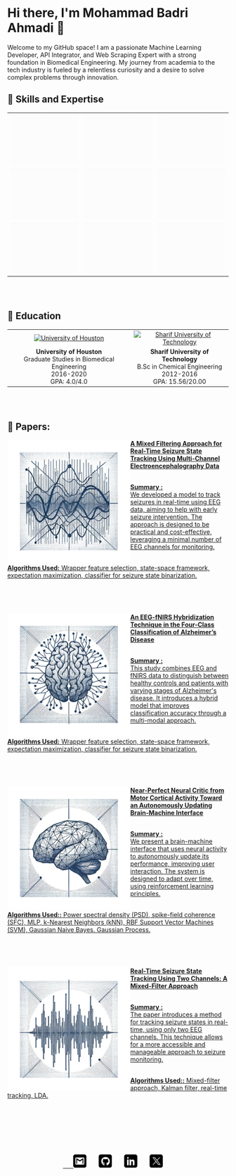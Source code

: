 # Hi there, I'm Mohammad Badri Ahmadi 👋


Welcome to my GitHub space! I am a passionate Machine Learning Developer, API Integrator, and Web Scraping Expert with a strong foundation in Biomedical Engineering. My journey from academia to the tech industry is fueled by a relentless curiosity and a desire to solve complex problems through innovation.


## 🚀 Skills and Expertise
<div align="center">
    <table>
        <tr>
            <td align="center">
                <a href="https://github.com/mhmmdbdrhmd/Football-Match-Predictor">
                    <img src="https://github.com/mhmmdbdrhmd/Data/blob/main/portfolio/portfolio_low_size/Blue%20-%20MACHINE%20LEARNING%20(1).gif" width="200" alt="Machine Learning"/>
                </a>
            </td>
            <td align="center">
                <a href="https://github.com/mhmmdbdrhmd/Football-Match-Predictor">
                    <img src="https://github.com/mhmmdbdrhmd/Data/blob/main/portfolio/portfolio_low_size/Blue%20-%20API%20(1).gif" width="200" alt="API Integration"/>
                </a>
            </td>
            <td align="center">
                <a href="https://github.com/mhmmdbdrhmd/WebScrapePro">
                    <img src="https://github.com/mhmmdbdrhmd/Data/blob/main/portfolio/portfolio_low_size/Blue%20-%20WEB%20SCRAPING%20(1).gif" width="200" alt="Web Scraping"/>
                </a>
            </td>
        </tr>
        <tr>
            <td align="center">
                <a href="https://github.com/mhmmdbdrhmd/Football-Match-Predictor">
                    <img src="https://github.com/mhmmdbdrhmd/Data/blob/main/portfolio/portfolio_low_size/Blue%20-%20DATA%20ANALYSIS.gif" width="200" alt="Data Analysis"/>
                </a>
            </td>
            <td align="center">
                <a href="#">
                    <img src="https://github.com/mhmmdbdrhmd/Data/blob/main/portfolio/portfolio_low_size/Blue%20-%20DATABASE%20MANAGEMENT.gif" width="200" alt="Database Management"/>
                </a>
            </td>
            <td align="center">
                <a href="https://github.com/mhmmdbdrhmd/Football-Match-Predictor">
                    <img src="https://github.com/mhmmdbdrhmd/Data/blob/main/portfolio/portfolio_low_size/Blue%20-%20DATA%20VISUALIZATION.gif" width="200" alt="Data Visualization"/>
                </a>
            </td>
        </tr>
        <tr>
            <td align="center">
                <a href="https://github.com/mhmmdbdrhmd/WebScrapePro">
                    <img src="https://github.com/mhmmdbdrhmd/Data/blob/main/portfolio/portfolio_low_size/Blue%20-%20MULTI%20THREADING.gif" width="200" alt="Multi Threading"/>
                </a>
            </td>
            <td align="center">
                <a href="#">
                    <img src="https://github.com/mhmmdbdrhmd/Data/blob/main/portfolio/portfolio_low_size/Blue%20-%20UI%20UX.gif" width="200" alt="UI UX"/>
                </a>
            </td>
            <td align="center">
                <a href="#">
                    <img src="https://github.com/mhmmdbdrhmd/Data/blob/main/portfolio/portfolio_low_size/Blue%20-%20MOTION%20DESIGN.gif" width="200" alt="Motion Design"/>
                </a>
            </td>
        </tr>
    </table>
</div>

<br><br>

## 🏫 Education

<div align="center">

  | | |
| :---: | :---: |
| [<img src="https://upload.wikimedia.org/wikipedia/commons/2/2a/University_of_Houston_Logo.svg" width="400" height="400" alt="University of Houston"/>](http://www.uh.edu) | [<img src="https://www.sharif.edu/documents/20124/0/SharifUniLogo+copy.png/55eb27b7-ff95-16f4-d1b1-802c72ab7d47?t=1650190956745" width="400" height="400" alt="Sharif University of Technology"/>](http://www.sharif.edu) |
| **University of Houston** <br>Graduate Studies in Biomedical Engineering<br>2016-2020<br>GPA: 4.0/4.0 | **Sharif University of Technology** <br>B.Sc in Chemical Engineering<br>2012-2016<br>GPA: 15.56/20.00 |

</div>

<br><br>


## 📜 Papers:
<div>
  <strong> </strong></p>

<!-- PAPER 1 -->
<p align="left">
  <a href="https://ieeexplore.ieee.org/abstract/document/9541179" title="A Mixed Filtering Approach for Real-Time Seizure State Tracking Using Multi-Channel Electroencephalography Data">
    <img width="280px" src="https://github.com/mhmmdbdrhmd/Data/blob/main/thumbnails/paper%20thumbnail_Multi%20Channel.png" align= left title="A Mixed Filtering Approach for Real-Time Seizure State Tracking Using Multi-Channel Electroencephalography Data"/></a>
    <a href="https://ieeexplore.ieee.org/abstract/document/9541179"> <strong> A Mixed Filtering Approach for Real-Time Seizure State Tracking Using Multi-Channel Electroencephalography Data </strong><br><br>
    
<strong> Summary :</strong><br>
   We developed a model to track seizures in real-time using EEG data, aiming to help with early seizure intervention. The approach is designed to be practical and cost-effective, leveraging a minimal number of EEG channels for monitoring. <br><br>
      
<strong> Algorithms Used:</strong> Wrapper feature selection, state-space framework, expectation maximization, classifier for seizure state binarization. <br>
  

  </p><br><br>
  
##

<!-- PAPER 2 -->
<p align="left">
  <a href="https://www.ncbi.nlm.nih.gov/pmc/articles/PMC7376762/" title="An EEG-fNIRS Hybridization Technique in the Four-Class Classification of Alzheimer’s Disease">
    <img width="280px" src="https://github.com/mhmmdbdrhmd/Data/blob/main/thumbnails/paper%20thumbnail_Alsaymer.png" align= left title="An EEG-fNIRS Hybridization Technique in the Four-Class Classification of Alzheimer’s Disease"/></a>
    <a href="https://www.ncbi.nlm.nih.gov/pmc/articles/PMC7376762/"><strong> An EEG-fNIRS Hybridization Technique in the Four-Class Classification of Alzheimer’s Disease </strong><br><br>

<strong> Summary :</strong><br>
   This study combines EEG and fNIRS data to distinguish between healthy controls and patients with varying stages of Alzheimer's disease. It introduces a hybrid model that improves classification accuracy through a multi-modal approach. <br><br>

<strong> Algorithms Used:</strong> Wrapper feature selection, state-space framework, expectation maximization, classifier for seizure state binarization. <br>
      
  </p><br><br>

  ##
  
<!-- PAPER 3 -->
<p align="left">
  <a href="https://pubmed.ncbi.nlm.nih.gov/30440344/" title="Near-Perfect Neural Critic from Motor Cortical Activity Toward an Autonomously Updating Brain-Machine Interface">
    <img width="280px" src="https://github.com/mhmmdbdrhmd/Data/blob/main/thumbnails/paper%20thumbnail_BMI.png" align= left title="Near-Perfect Neural Critic from Motor Cortical Activity Toward an Autonomously Updating Brain-Machine Interface"/></a>
    <a href="https://pubmed.ncbi.nlm.nih.gov/30440344/"><strong> Near-Perfect Neural Critic from Motor Cortical Activity Toward an Autonomously Updating Brain-Machine Interface </strong><br><br>

<strong> Summary :</strong><br>
   We present a brain-machine interface that uses neural activity to autonomously update its performance, improving user interaction. The system is designed to adapt over time, using reinforcement learning principles. <br><br>

<strong> Algorithms Used::</strong> Power spectral density (PSD), spike-field coherence (SFC), MLP, k-Nearest Neighbors (kNN), RBF Support Vector Machines (SVM), Gaussian Naive Bayes. Gaussian Process. <br>
      
  </p><br><br>

  ##
      
<!-- PAPER 4 -->
<p align="left">
  <a href="https://ieeexplore.ieee.org/abstract/document/9048990" title="Real-Time Seizure State Tracking Using Two Channels: A Mixed-Filter Approach">
    <img width="280px" src="https://github.com/mhmmdbdrhmd/Data/blob/main/thumbnails/paper%20thumbnail_Two%20channel.png" align= left title="Real-Time Seizure State Tracking Using Two Channels: A Mixed-Filter Approach"/></a>
    <a href="https://ieeexplore.ieee.org/abstract/document/9048990"><strong> Real-Time Seizure State Tracking Using Two Channels: A Mixed-Filter Approach </strong><br><br>

<strong> Summary :</strong><br>
   The paper introduces a method for tracking seizure states in real-time, using only two EEG channels. This technique allows for a more accessible and manageable approach to seizure monitoring. <br><br>

<strong> Algorithms Used::</strong> Mixed-filter approach, Kalman filter, real-time tracking, LDA. <br>
      
  </p></br>
      
##
  </div>
  </div>
  <br><br><br>

<div align="center">
<div align="center"><p align="center">
    &nbsp;&nbsp;&nbsp;&nbsp;&nbsp;
    <a href="mhmmdbdrhmd@gmail.com" style="text-decoration: none;" alt="Email">
        <img src="https://github.com/mhmmdbdrhmd/Data/blob/main/Icons/ICON%20_Black%20-%20GMail.png" width="6%" />
    </a>&nbsp;&nbsp;&nbsp;&nbsp;&nbsp;
    <a href="https://github.com/mhmmdbdrhmd" style="text-decoration: none;" alt="GitHub">
        <img src="https://github.com/mhmmdbdrhmd/Data/blob/main/Icons/ICON%20_Black-%20Github.png" width="6%" />
    </a>&nbsp;&nbsp;&nbsp;&nbsp;&nbsp;
    <a href="https://www.linkedin.com/in/mohamad-badri-ahmadi-aa2a1a8a?original_referer=https%3A%2F%2Fwww.google.com%2F" style="text-decoration: none;" alt="LinkedIn">
        <img src="https://github.com/mhmmdbdrhmd/Data/blob/main/Icons/ICON%20_Black%20-%20Linkding.png" width="6%" />
    </a>&nbsp;&nbsp;&nbsp;&nbsp;&nbsp;
  <a href="https://twitter.com/mhmmdbdrhmd" style="text-decoration: none;" alt="Twitter">
        <img src="https://github.com/mhmmdbdrhmd/Data/blob/main/Icons/ICON%20_Black%20-%20Twitter%20X.png" width="6%"/>
    </a>
    &nbsp;&nbsp;&nbsp;&nbsp;&nbsp;
</div>
</div>

<!--
**mhmmdbdrhmd/mhmmdbdrhmd** is a ✨ _special_ ✨ repository because its `README.md` (this file) appears on your GitHub profile.

Here are some ideas to get you started:

- 🔭 I’m currently working on ...
- 🌱 I’m currently learning ...
- 👯 I’m looking to collaborate on ...
- 🤔 I’m looking for help with ...
- 💬 Ask me about ...
- 📫 How to reach me: ...
- 😄 Pronouns: ...
- ⚡ Fun fact: ...
-->
